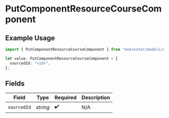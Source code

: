 # PutComponentResourceCourseComponent

## Example Usage

```typescript
import { PutComponentResourceCourseComponent } from "oneroster/models/operations";

let value: PutComponentResourceCourseComponent = {
  sourcedId: "<id>",
};
```

## Fields

| Field              | Type               | Required           | Description        |
| ------------------ | ------------------ | ------------------ | ------------------ |
| `sourcedId`        | *string*           | :heavy_check_mark: | N/A                |